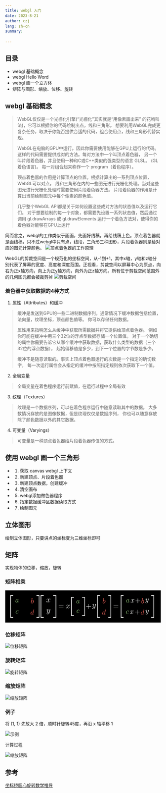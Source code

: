 ```yaml
---
title: webgl 入门
date: 2023-8-21
author: czj
lang: zh-cn
summary: 

---
```


## 目录
- webgl 基础概念
- webgl Hello Word
- webgl 画一个立方体
- 矩阵与图形、缩放、位移、旋转


## webgl 基础概念

> WebGL仅仅是一个光栅化引擎(“光栅化”其实就是“用像素画出来” 的花哨叫法)，它可以根据你的代码绘制出点，线和三角形。 想要利用WebGL完成更复杂任务，取决于你能否提供合适的代码，组合使用点，线和三角形代替实现。
>
> WebGL在电脑的GPU中运行。因此你需要使用能够在GPU上运行的代码。 这样的代码需要提供成对的方法。每对方法中一个叫顶点着色器， 另一个叫片段着色器，并且使用一种和C或C++类似的强类型的语言 GLSL。 (GL着色语言)。 每一对组合起来称作一个 program（着色程序）。
>
> 顶点着色器的作用是计算顶点的位置。根据计算出的一系列顶点位置，WebGL可以对点， 线和三角形在内的一些图元进行光栅化处理。当对这些图元进行光栅化处理时需要使用片段着色器方法。 片段着色器的作用是计算出当前绘制图元中每个像素的颜色值。
>
> 几乎整个WebGL API都是关于如何设置这些成对方法的状态值以及运行它们。 对于想要绘制的每一个对象，都需要先设置一系列状态值，然后通过调用 gl.drawArrays 或 gl.drawElements 运行一个着色方法对，使得你的着色器对能够在GPU上运行

简而言之，webgl的工作类似于画画，先画好线稿，再给线稿上色。顶点着色器就是画线稿，只不过webgl中只有点，线段，三角形三种图形，片段着色器则是给对应的图元计算颜色。
![顶点着色器的工作原理](~@images/vertex-shader-anim.gif)

WebGL的剪裁空间是一个规范化的坐标空间，从-1到+1，其中x轴，y轴和z轴分别代表了屏幕的宽度、高度和深度范围。正视看，剪裁空间以屏幕中心为原点，向右为正x轴方向，向上为正y轴方向，向外为正z轴方向。所有位于剪裁空间范围外的几何图元都会被裁剪掉
![剪裁空间](~@images/coordinate-system.jpeg)


### 着色器中获取数据的4种方式

1. 属性（Attributes）和缓冲
> 缓冲是发送到GPU的一些二进制数据序列，通常情况下缓冲数据包括位置，法向量，纹理坐标，顶点颜色值等。 你可以存储任何数据。
>
>属性用来指明怎么从缓冲中获取所需数据并将它提供给顶点着色器。 例如你可能在缓冲中用三个32位的浮点型数据存储一个位置值。 对于一个确切的属性你需要告诉它从哪个缓冲中获取数据，获取什么类型的数据（三个32位的浮点数据）， 起始偏移值是多少，到下一个位置的字节数是多少。
>
>缓冲不是随意读取的。事实上顶点着色器运行的次数是一个指定的确切数字， 每一次运行属性会从指定的缓冲中按照指定规则依次获取下一个值。

2. 全局变量
> 全局变量在着色程序运行前赋值，在运行过程中全局有效

3. 纹理（Textures）
> 纹理是一个数据序列，可以在着色程序运行中随意读取其中的数据。 大多数情况存放的是图像数据，但是纹理仅仅是数据序列， 你也可以随意存放除了颜色数据以外的其它数据。

4. 可变量（Varyings）
> 可变量是一种顶点着色器给片段着色器传值的方式。

## 使用 webgl 画一个三角形

- 1. 获取 canvas webgl 上下文
- 2. 新建顶点、片段着色器
- 3. 新建顶点数据，创建缓冲
- 4. 清空画布
- 5. webgl添加做色器程序
- 6. 指定数据缓冲区数据读取方式
- 7. 绘制图元

## 立体图形
绘制立体图形，只要讲点的坐标变为三维坐标即可

## 矩阵

实现物体的位移，缩放，旋转

### 矩阵相乘

![矩阵相乘](../2022/images/2022-08-01_10.12.38.png)

### 位移矩阵

![位移矩阵](~@images/translate-matrix.png)

### 旋转矩阵

![旋转矩阵](~@images/rotate-matrix.png)

### 缩放矩阵

![缩放矩阵](~@images/scale-matrix.png)

### 例子

将 (1, 1) 先放大 2 倍，顺时针旋转45度，再沿 x 轴平移 1 

![示例](~@images/xy.png)

计算过程

![缩放矩阵](~@images/demo-matrix.png)


## 参考

[坐标绕圆心旋转数学推导](https://blog.csdn.net/zhaitianbao/article/details/120971301)
[](https://www.zhihu.com/question/58468471)



